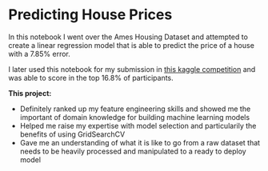 # Predicting House Prices




In this notebook I went over the Ames Housing Dataset and attempted to create a linear regression model that is able to predict the price of a house with a 
7.85% error.

I later used this notebook for my submission in [this kaggle competition](https://www.kaggle.com/competitions/house-prices-advanced-regression-techniques) and was able to score in the top 16.8% of participants.

**This project:** 

- Definitely ranked up my feature engineering skills and showed me the important of domain knowledge for building machine learning models
- Helped me raise my expertise with model selection and particularily the benefits of using GridSearchCV
- Gave me an understanding of what it is like to go from a raw dataset that needs to be heavily processed and manipulated to a ready to deploy model

